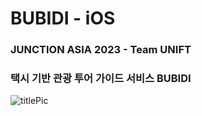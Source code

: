 # BUBIDI - iOS

### JUNCTION ASIA 2023 - Team UNIFT

### 택시 기반 관광 투어 가이드 서비스 BUBIDI



![titlePic](https://github.com/JUNCTION-ASIA-2023-UNIFT/iOS/assets/89764127/5453cf77-1616-4ed9-b7f9-aba4e452f24b)
